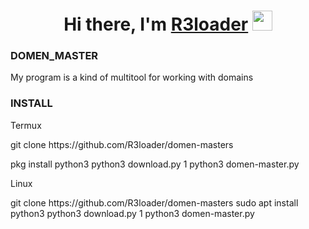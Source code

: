 

<h1 align="center">Hi there, I'm <a href="https://github.com/R3loader" target="_blank">R3loader</a> 
<img src="https://github.com/blackcater/blackcater/raw/main/images/Hi.gif" height="32"/></h1>


<h3>
  DOMEN_MASTER
</h3>

My program is a kind of multitool for working with domains

<h3>
  INSTALL
</h3>
Termux
<p>
  git clone https://github.com/R3loader/domen-masters
  
  pkg install python3
  python3 download.py
  1
  python3 domen-master.py
</p>
Linux
<p>
  git clone https://github.com/R3loader/domen-masters
  sudo apt install python3
  python3 download.py
  1
  python3 domen-master.py
</p>
